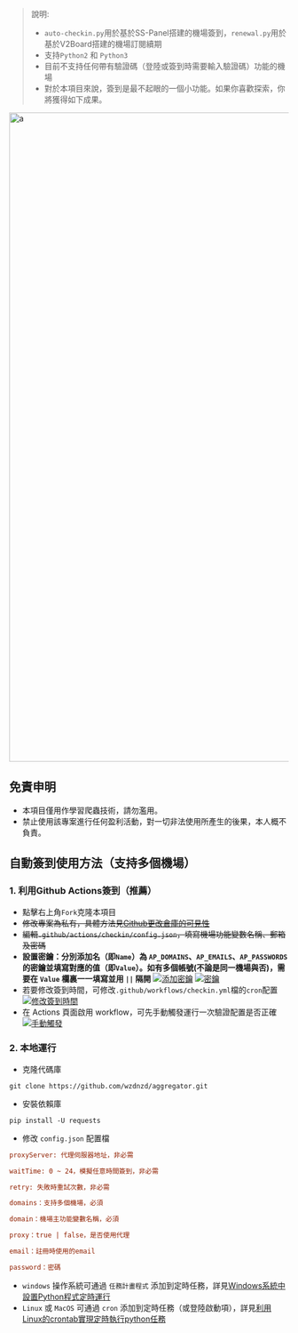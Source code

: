 <!--
 * @Author: wzdnzd
 * @Date: 2022-03-06 14:51:29
 * @Description: 
 * Copyright (c) 2022 by wzdnzd, All Rights Reserved.
-->

> 說明: 
> + `auto-checkin.py`用於基於SS-Panel搭建的機場簽到，`renewal.py`用於基於V2Board搭建的機場訂閱續期
> + 支持`Python2` 和 `Python3`
> + 目前不支持任何帶有驗證碼（登陸或簽到時需要輸入驗證碼）功能的機場
> + 對於本項目來說，簽到是最不起眼的一個小功能。如果你喜歡探索，你將獲得如下成果。
<img width="1168" alt="a" src="https://github.com/wzdnzd/aggregator/assets/8565764/f75b8057-fa86-4d5c-a19f-fe3100ca853f">

## 免責申明
+ 本項目僅用作學習爬蟲技術，請勿濫用。
+ 禁止使用該專案進行任何盈利活動，對一切非法使用所產生的後果，本人概不負責。

## 自動簽到使用方法（支持多個機場）
### 1. 利用Github Actions簽到（推薦）
+ 點擊右上角`Fork`克隆本項目
+ ~~修改專案為私有，具體方法見[Github更改倉庫的可見性](https://docs.github.com/cn/repositories/managing-your-repositorys-settings-and-features/managing-repository-settings/setting-repository-visibility#changing-a-repositorys-visibility)~~
+ ~~編輯`.github/actions/checkin/config.json`，填寫機場功能變數名稱、郵箱及密碼~~
+ **設置密鑰：分別添加名（即`Name`）為 `AP_DOMAINS`、`AP_EMAILS`、`AP_PASSWORDS` 的密鑰並填寫對應的值（即`Value`）。如有多個帳號(不論是同一機場與否)，需要在 `Value` 欄裏一一填寫並用 `||` 隔開**
[![添加密鑰](https://s1.ax1x.com/2022/08/14/vNWxoj.png)](https://imgtu.com/i/vNWxoj)
[![密鑰](https://s1.ax1x.com/2022/08/14/vU1lng.png)](https://imgtu.com/i/vU1lng)
+ 若要修改簽到時間，可修改`.github/workflows/checkin.yml`檔的`cron`配置
[![修改簽到時間](https://s1.ax1x.com/2022/08/14/vUSkjS.png)](https://imgtu.com/i/vUSkjS)
+ 在 Actions 頁面啟用 workflow，可先手動觸發運行一次驗證配置是否正確
[![手動觸發](https://s1.ax1x.com/2022/08/14/vUlBFI.png)](https://imgtu.com/i/vUlBFI)

### 2. 本地運行
+ 克隆代碼庫
 ```shell
git clone https://github.com/wzdnzd/aggregator.git
```
+ 安裝依賴庫
```shell
pip install -U requests
```
+ 修改 `config.json` 配置檔
```ini
proxyServer: 代理伺服器地址，非必需

waitTime: 0 ~ 24，模擬任意時間簽到，非必需

retry: 失敗時重試次數，非必需

domains：支持多個機場，必須

domain：機場主功能變數名稱，必須

proxy：true | false，是否使用代理

email：註冊時使用的email

password：密碼
```
+ `windows` 操作系統可通過 `任務計畫程式` 添加到定時任務，詳見[Windows系統中設置Python程式定時運行](https://blog.csdn.net/CaiJin1217/article/details/81453940)
+ `Linux` 或 `MacOS` 可通過 `cron` 添加到定時任務（或登陸啟動項），詳見[利用Linux的crontab實現定時執行python任務](https://bbs.huaweicloud.com/blogs/333192)
